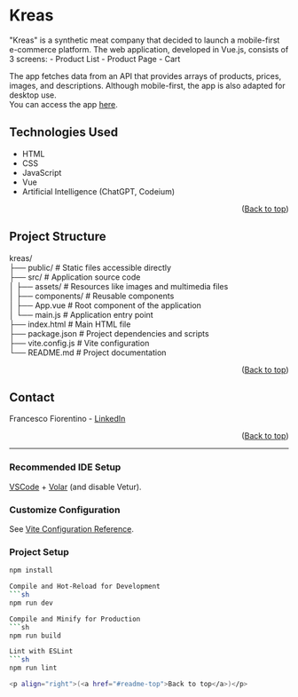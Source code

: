 <a name="readme-top"></a>

# <h1>Kreas</h1>

<p>"Kreas" is a synthetic meat company that decided to launch a mobile-first e-commerce platform. The web application, developed in Vue.js, consists of 3 screens:
- Product List
- Product Page
- Cart

The app fetches data from an API that provides arrays of products, prices, images, and descriptions.
Although mobile-first, the app is also adapted for desktop use. <br>
You can access the app <a href="https://kreas-mangia-sostenibile.netlify.app">here</a>.</p>

## Technologies Used
- HTML
- CSS
- JavaScript
- Vue
- Artificial Intelligence (ChatGPT, Codeium)

<p align="right">(<a href="#readme-top">Back to top</a>)</p> 

## Project Structure

kreas/ <br>
├── public/              # Static files accessible directly <br>
├── src/                 # Application source code <br>
│   ├── assets/          # Resources like images and multimedia files <br>
│   ├── components/      # Reusable components <br>
│   ├── App.vue          # Root component of the application <br>
│   └── main.js          # Application entry point <br>
├── index.html           # Main HTML file <br>
├── package.json         # Project dependencies and scripts <br>
├── vite.config.js       # Vite configuration <br>
└── README.md            # Project documentation <br>

<p align="right">(<a href="#readme-top">Back to top</a>)</p>

## Contact

Francesco Fiorentino - [LinkedIn](https://www.linkedin.com/in/francesco-fiorentino-8a854216a/)

<p align="right">(<a href="#readme-top">Back to top</a>)</p> 

<hr>

### Recommended IDE Setup

[VSCode](https://code.visualstudio.com/) + [Volar](https://marketplace.visualstudio.com/items?itemName=Vue.volar) (and disable Vetur).

### Customize Configuration

See [Vite Configuration Reference](https://vitejs.dev/config/).

### Project Setup

```sh
npm install

Compile and Hot-Reload for Development
```sh
npm run dev

Compile and Minify for Production
```sh
npm run build

Lint with ESLint
```sh
npm run lint

<p align="right">(<a href="#readme-top">Back to top</a>)</p>
